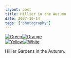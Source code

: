 ```yaml
---
layout: post
title: Hillier in the Autumn
date: 2007-10-14
tags: ["photography"]
---
```


[![Green](https://farm3.static.flickr.com/2220/1571589157_9654f1bbe5_s.jpg)](http://www.flickr.com/photos/knolleary/1571589157)[![Orange](https://farm3.static.flickr.com/2345/1572463880_2d57cb9a19_s.jpg)](http://www.flickr.com/photos/knolleary/1572463880)  
[![Yellow](https://farm3.static.flickr.com/2175/1572463854_eb74722c67_s.jpg)](http://www.flickr.com/photos/knolleary/1572463854)[![White](https://farm3.static.flickr.com/2207/1572463866_1ff0998b32_s.jpg)](http://www.flickr.com/photos/knolleary/1572463866)

Hillier Gardens in the Autumn.

